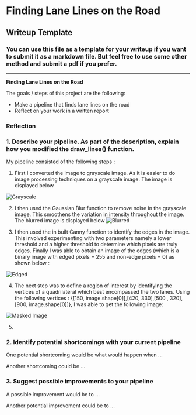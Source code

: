 # **Finding Lane Lines on the Road** 

## Writeup Template

### You can use this file as a template for your writeup if you want to submit it as a markdown file. But feel free to use some other method and submit a pdf if you prefer.

---

**Finding Lane Lines on the Road**

The goals / steps of this project are the following:
* Make a pipeline that finds lane lines on the road
* Reflect on your work in a written report


[//]: # (Image References)

[image1]: .images/gray.png "Grayscale"

[image2]: .images/blurred.png "Blurred"

[image3]: .images/edged.png "Edged"

[image4]: .images/masked_image.png "Masked Image"

[image5]: ./line_image.png "Line Image"

### Reflection

### 1. Describe your pipeline. As part of the description, explain how you modified the draw_lines() function.

My pipeline consisted of the following steps :

1. First I converted the image to grayscale image. As it is easier to do image processing techniques on a grayscale image. The image is displayed below

![Grayscale][image1]

2. I then used the Gaussian Blur function to remove noise in the grayscale image. This smoothens the variation in intensity throughout the image. The blurred image is displayed below
![Blurred][image2]

3. I then used the in built Canny function to identify the edges in the image.  This involved experimenting with two parameters namely a lower threshold and a higher threshold to determine which pixels are truly edges. Finally I was able to obtain an image of the edges (which is a binary image with edged pixels = 255 and non-edge pixels = 0) as shown below :

![Edged][image3]

4. The next step was to define a region of interest by identifying the vertices of a quadrilateral which best encompassed the two lanes. Using the following vertices : {[150, image.shape[0]],[420, 330],[500 , 320],[900, image.shape[0]]}, I was able to get the following image:

![Masked Image][image4]

5. 


### 2. Identify potential shortcomings with your current pipeline


One potential shortcoming would be what would happen when ... 

Another shortcoming could be ...


### 3. Suggest possible improvements to your pipeline

A possible improvement would be to ...

Another potential improvement could be to ...
